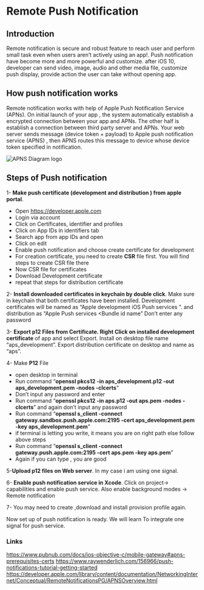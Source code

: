 # Remote Push Notification

## Introduction

Remote notification is secure and robust feature to reach user  and perform small task even when users aren’t actively using an app!. Push notification have become more and more powerful and customize. after iOS 10, developer can send video, image, audio and other media file, customize push display, provide action the user can take without opening app.

## How push notification works
Remote notification works with help of Apple Push Notification Service (APNs). On initial launch of your app , the system automatically establish a encrypted connection between your app and APNs. The other half is establish a connection between third party server and APNs. Your web server sends message (device token + payload) to Apple push notification service (APNS) , then APNS routes this message to device whose device token specified in notification. 

![APNS Diagram logo](https://developer.apple.com/library/content/documentation/NetworkingInternet/Conceptual/RemoteNotificationsPG/Art/remote_notif_simple_2x.png)

## Steps of Push notification
1- **Make push certificate (development and distribution ) from apple portal**.  
	
* Open <https://developer.apple.com>
* Login via account
* Click on Certificates, identifier and profiles
* Click on App IDs in identifiers tab
* Search app from app IDs and open
* Click on edit
* Enable push notification and choose create certificate for development
* For creation certificate, you need to create **CSR** file first. You will find steps to create CSR file there
* Now CSR file for certificates
* Download Development certificate
* repeat that steps for distribution certificate

2- **Install downloaded certificates in keychain by double click**. Make sure in keychain that both certificates have been installed. Development certificates will be named as “Apple development iOS Push services <Bundle id name>”. and distribution as  “Apple Push services <Bundle id name” Don’t enter any password

3-  **Export p12 Files from Certificate. Right Click on installed development certificate** of app  and select Export. Install on desktop file name “aps_development”. Export distribution certificate on desktop and name as “aps”.

4- Make **P12** File
* open desktop in terminal 
* Run command “**openssl pkcs12 -in aps_development.p12 -out aps_development.pem -nodes -clcerts**“ 
* Don’t input any password  and enter
* Run command “**openssl pkcs12 -in aps.p12 -out aps.pem -nodes -clcerts**”  and again don’t input any password
* Run command “**openssl s_client -connect gateway.sandbox.push.apple.com:2195 -cert aps_development.pem -key aps_development.pem**”
* if terminal is letting you write, it means you are on right path else follow above steps
* Run command “**openssl s_client -connect gateway.push.apple.com:2195 -cert aps.pem -key aps.pem**” 
* Again if you can type , you are good 

5-**Upload p12 files on Web server**. In my case i am using one signal.

6- **Enable push notification service in Xcode**. Click on project-> capabilities and enable push service. Also enable background modes -> Remote notification

7- You may need to create ,download and install provision profile again.

Now set up of push notification is ready.  We will learn To integrate one signal for push service.

### Links

<https://www.pubnub.com/docs/ios-objective-c/mobile-gateway#apns-prerequisites-certs>
<https://www.raywenderlich.com/156966/push-notifications-tutorial-getting-started>
<https://developer.apple.com/library/content/documentation/NetworkingInternet/Conceptual/RemoteNotificationsPG/APNSOverview.html>


